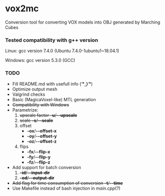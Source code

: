 # vox2mc
Conversion tool for converting VOX models into OBJ generated by Marching Cubes

### Tested compatibility with g++ version
Linux: gcc version 7.4.0 (Ubuntu 7.4.0-1ubuntu1~18.04.1)

Windows: gcc version 5.3.0 (GCC)

### TODO
* Fill README.md with usefull info ( ͡° ͜ʖ ͡°)
* Optimize output mesh
* Valgrind checks
* Basic (MagicaVoxel-like) MTL generation
* ~~Compatibility with Windows~~
* Parametrize:
	1. ~~upscale factor __-u__/__--upscale__~~
	2. ~~scale __-s__/__--scale__~~
	3. offset
		* __-ox__/__--offset-x__
		* __-oy__/__--offset-y__
		* __-oz__/__--offset-z__
	4. flips
		* __-fx__/__--flip-x__
		* __-fy__/__--flip-y__
		* __-fz__/__--flip-z__
* Add support for batch conversion
	1. ~~__-id__/__--input-dir__~~
	2. ~~__-od__/__--output-dir__~~
* ~~Add flag for time consumption of conversion __-t__/__--time__~~
* Use Makefile instead of bash injection in *main.cpp*(?)
